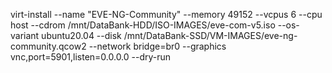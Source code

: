 virt-install --name "EVE-NG-Community" --memory 49152 --vcpus 6 --cpu host --cdrom /mnt/DataBank-HDD/ISO-IMAGES/eve-com-v5.iso --os-variant ubuntu20.04 --disk /mnt/DataBank-SSD/VM-IMAGES/eve-ng-community.qcow2 --network bridge=br0 --graphics vnc,port=5901,listen=0.0.0.0 --dry-run